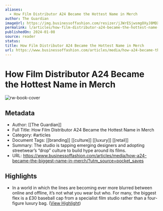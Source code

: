 ```yaml
---
aliases:
  - How Film Distributor A24 Became the Hottest Name in Merch
author: The Guardian
imageUrl: https://img.businessoffashion.com/resizer/jJWrESjwsmgOXyJ8MDXlME0Cj_U=/1200x630/filters:format(jpg):quality(70)/cloudfront-eu-central-1.images.arcpublishing.com/businessoffashion/QM2I2LE3MZGGJLZVHF7RMNL5CQ.jpg
permalink: l/articles/how-film-distributor-a24-became-the-hottest-name-in-merch
publishedOn: 2024-01-08
source: reader
status: 
title: How Film Distributor A24 Became the Hottest Name in Merch
url: https://www.businessoffashion.com/articles/media/how-a24-became-the-biggest-name-in-merch/?utm_source=pocket_saves
---
```

# How Film Distributor A24 Became the Hottest Name in Merch

![rw-book-cover](https://img.businessoffashion.com/resizer/jJWrESjwsmgOXyJ8MDXlME0Cj_U=/1200x630/filters:format(jpg):quality(70)/cloudfront-eu-central-1.images.arcpublishing.com/businessoffashion/QM2I2LE3MZGGJLZVHF7RMNL5CQ.jpg)

## Metadata

- Author: [[The Guardian]]
- Full Title: How Film Distributor A24 Became the Hottest Name in Merch
- Category: #articles
- Document Tags: [[branding]] [[culture]] [[luxury]] [[retail]]
- Summary: The studio is tapping emerging designers and adopting streetwear’s “drop” culture to build hype around its films.
- URL: https://www.businessoffashion.com/articles/media/how-a24-became-the-biggest-name-in-merch/?utm_source=pocket_saves

## Highlights

- In a world in which the lines are becoming ever more blurred between online and offline, it’s not what you wear but who. For many, the biggest flex is a £30 baseball cap from a specialist film studio rather than a four-figure luxury bag. ([View Highlight](https://read.readwise.io/read/01hm97se8jx71v4sy1hhz7zs2t))
